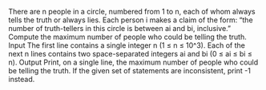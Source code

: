 There are n people in a circle, numbered from 1 to n, each of whom always tells the truth or always lies.
Each person i makes a claim of the form: “the number of truth-tellers in this circle is between ai and bi, inclusive.”
Compute the maximum number of people who could be telling the truth.
Input
The first line contains a single integer n (1 ≤ n ≤ 10^3).
Each of the next n lines contains two space-separated integers ai and bi
(0 ≤ ai ≤ bi ≤ n).
Output
Print, on a single line, the maximum number of people who could be telling the truth. If the given
set of statements are inconsistent, print -1 instead.